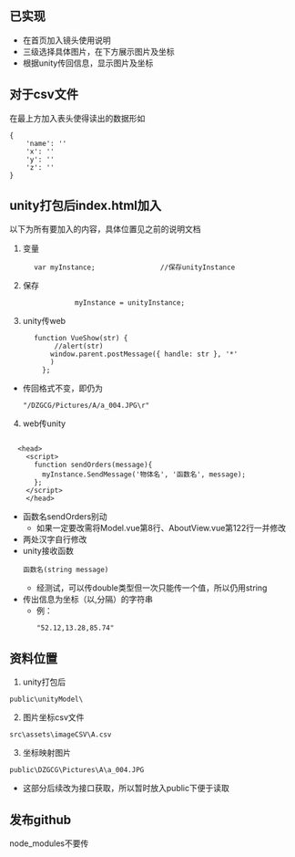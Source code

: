 ## 已实现
- 在首页加入镜头使用说明
- 三级选择具体图片，在下方展示图片及坐标
- 根据unity传回信息，显示图片及坐标
## 对于csv文件
在最上方加入表头使得读出的数据形如
```
{
    'name': ''
    'x': ''
    'y': ''
    'z': ''
}
```
## unity打包后index.html加入
以下为所有要加入的内容，具体位置见之前的说明文档
1. 变量
```
      var myInstance;                //保存unityInstance
```
2. 保存
```
                myInstance = unityInstance;
```
3. unity传web
```
      function VueShow(str) {
           //alert(str)
          window.parent.postMessage({ handle: str }, '*'
          )
        };
```
- 传回格式不变，即仍为
  ```
  "/DZGCG/Pictures/A/a_004.JPG\r"
  ```
4. web传unity
```

  <head>
    <script>
      function sendOrders(message){
        myInstance.SendMessage('物体名', '函数名', message);
      };
    </script>
    </head>
```
- 函数名sendOrders别动
  - 如果一定要改需将Model.vue第8行、AboutView.vue第122行一并修改
- 两处汉字自行修改
- unity接收函数
  ```
  函数名(string message)
  ``` 
  - 经测试，可以传double类型但一次只能传一个值，所以仍用string
- 传出信息为坐标（以,分隔）的字符串
  - 例：
    ```
    "52.12,13.28,85.74"
    ``` 
## 资料位置
1. unity打包后
```
public\unityModel\
```
2. 图片坐标csv文件
```
src\assets\imageCSV\A.csv
```
3. 坐标映射图片
```
public\DZGCG\Pictures\A\a_004.JPG
``` 
- 这部分后续改为接口获取，所以暂时放入public下便于读取
## 发布github
node_modules不要传